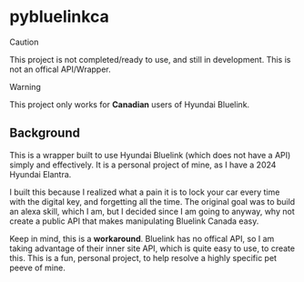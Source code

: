 # pybluelinkca

> [!CAUTION]
> This project is not completed/ready to use, and still in development. 
> This is not an offical API/Wrapper.

> [!WARNING]
> This project only works for **Canadian** users of Hyundai Bluelink.

## Background
This is a wrapper built to use Hyundai Bluelink (which does not have a API) simply and effectively. It is a personal project of mine, as I have a 2024 Hyundai Elantra.

I built this because I realized what a pain it is to lock your car every time with the digital key, and forgetting all the time. The original goal was to build an alexa skill, which I am, but I decided since I am going to anyway, why not create a public API that makes manipulating Bluelink Canada easy.

Keep in mind, this is a **workaround**. Bluelink has no offical API, so I am taking advantage of their inner site API, which is quite easy to use, to create this. This is a fun, personal project, to help resolve a highly specific pet peeve of mine.